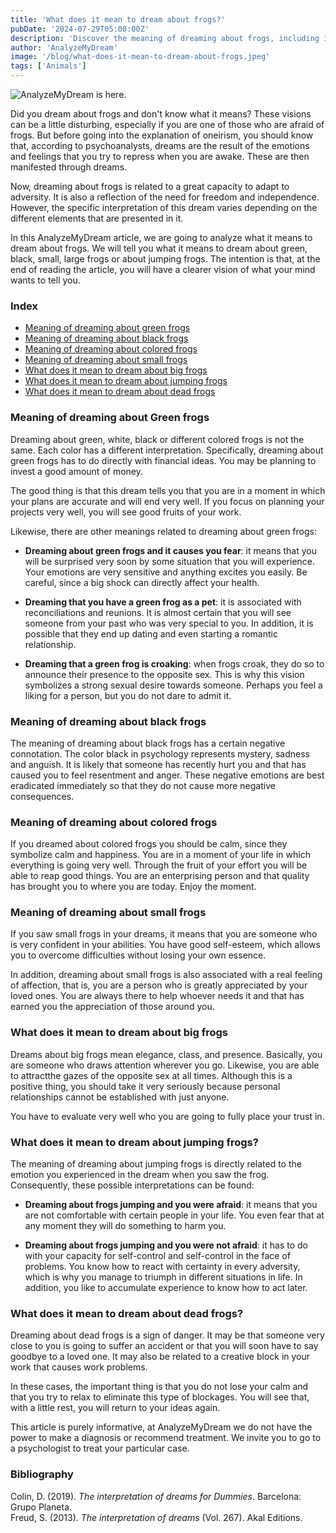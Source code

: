 ```yaml
---
title: 'What does it mean to dream about frogs?'
pubDate: '2024-07-29T05:00:00Z'
description: 'Discover the meaning of dreaming about frogs, including interpretations of green, black, small, large, and jumping frogs.'
author: 'AnalyzeMyDream'
image: '/blog/what-does-it-mean-to-dream-about-frogs.jpeg'
tags: ['Animals']
---
```


![AnalyzeMyDream is here.](/blog/what-does-it-mean-to-dream-about-frogs.jpeg)

Did you dream about frogs and don't know what it means? These visions can be a little disturbing, especially if you are one of those who are afraid of frogs. But before going into the explanation of oneirism, you should know that, according to psychoanalysts, dreams are the result of the emotions and feelings that you try to repress when you are awake. These are then manifested through dreams.

Now, dreaming about frogs is related to a great capacity to adapt to adversity. It is also a reflection of the need for freedom and independence. However, the specific interpretation of this dream varies depending on the different elements that are presented in it.

In this AnalyzeMyDream article, we are going to analyze what it means to dream about frogs. We will tell you what it means to dream about green, black, small, large frogs or about jumping frogs. The intention is that, at the end of reading the article, you will have a clearer vision of what your mind wants to tell you.

### Index

- [Meaning of dreaming about green frogs](#meaning-of-dreaming-about-green-frogs)
- [Meaning of dreaming about black frogs](#meaning-of-dreaming-about-black-frogs)
- [Meaning of dreaming about colored frogs](#meaning-of-dreaming-about-colored-frogs)
- [Meaning of dreaming about small frogs](#meaning-of-dreaming-about-small-frogs)
- [What does it mean to dream about big frogs](#what-does-it-mean-to-dream-about-big-frogs)
- [What does it mean to dream about jumping frogs](#what-does-it-mean-to-dream-about-jumping-frogs)
- [What does it mean to dream about dead frogs](#what-does-it-mean-to-dream-about-dead-frogs)

### Meaning of dreaming about Green frogs

Dreaming about green, white, black or different colored frogs is not the same. Each color has a different interpretation. Specifically, dreaming about green frogs has to do directly with financial ideas. You may be planning to invest a good amount of money.

The good thing is that this dream tells you that you are in a moment in which your plans are accurate and will end very well. If you focus on planning your projects very well, you will see good fruits of your work.

Likewise, there are other meanings related to dreaming about green frogs:

- **Dreaming about green frogs and it causes you fear**: it means that you will be surprised very soon by some situation that you will experience. Your emotions are very sensitive and anything excites you easily. Be careful, since a big shock can directly affect your health.

- **Dreaming that you have a green frog as a pet**: it is associated with reconciliations and reunions. It is almost certain that you will see someone from your past who was very special to you. In addition, it is possible that they end up dating and even starting a romantic relationship.

- **Dreaming that a green frog is croaking**: when frogs croak, they do so to announce their presence to the opposite sex. This is why this vision symbolizes a strong sexual desire towards someone. Perhaps you feel a liking for a person, but you do not dare to admit it.

### Meaning of dreaming about black frogs

The meaning of dreaming about black frogs has a certain negative connotation. The color black in psychology represents mystery, sadness and anguish. It is likely that someone has recently hurt you and that has caused you to feel resentment and anger. These negative emotions are best eradicated immediately so that they do not cause more negative consequences.

### Meaning of dreaming about colored frogs

If you dreamed about colored frogs you should be calm, since they symbolize calm and happiness. You are in a moment of your life in which everything is going very well. Through the fruit of your effort you will be able to reap good things. You are an enterprising person and that quality has brought you to where you are today. Enjoy the moment.

### Meaning of dreaming about small frogs

If you saw small frogs in your dreams, it means that you are someone who is very confident in your abilities. You have good self-esteem, which allows you to overcome difficulties without losing your own essence.

In addition, dreaming about small frogs is also associated with a real feeling of affection, that is, you are a person who is greatly appreciated by your loved ones. You are always there to help whoever needs it and that has earned you the appreciation of those around you.

### What does it mean to dream about big frogs

Dreams about big frogs mean elegance, class, and presence. Basically, you are someone who draws attention wherever you go. Likewise, you are able to attractthe gazes of the opposite sex at all times. Although this is a positive thing, you should take it very seriously because personal relationships cannot be established with just anyone.

You have to evaluate very well who you are going to fully place your trust in.

### What does it mean to dream about jumping frogs?

The meaning of dreaming about jumping frogs is directly related to the emotion you experienced in the dream when you saw the frog. Consequently, these possible interpretations can be found:

- **Dreaming about frogs jumping and you were afraid**: it means that you are not comfortable with certain people in your life. You even fear that at any moment they will do something to harm you.

- **Dreaming about frogs jumping and you were not afraid**: it has to do with your capacity for self-control and self-control in the face of problems. You know how to react with certainty in every adversity, which is why you manage to triumph in different situations in life. In addition, you like to accumulate experience to know how to act later.

### What does it mean to dream about dead frogs?

Dreaming about dead frogs is a sign of danger. It may be that someone very close to you is going to suffer an accident or that you will soon have to say goodbye to a loved one. It may also be related to a creative block in your work that causes work problems.

In these cases, the important thing is that you do not lose your calm and that you try to relax to eliminate this type of blockages. You will see that, with a little rest, you will return to your ideas again.

This article is purely informative, at AnalyzeMyDream we do not have the power to make a diagnosis or recommend treatment. We invite you to go to a psychologist to treat your particular case.


### Bibliography

Colin, D. (2019). *The interpretation of dreams for Dummies*. Barcelona: Grupo Planeta.  
Freud, S. (2013). *The interpretation of dreams* (Vol. 267). Akal Editions.